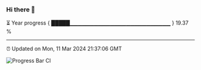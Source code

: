 ### Hi there 👋

⏳ Year progress { █████▁▁▁▁▁▁▁▁▁▁▁▁▁▁▁▁▁▁▁▁▁▁▁▁▁ } 19.37 %

---

⏰ Updated on Mon, 11 Mar 2024 21:37:06 GMT

![Progress Bar CI](https://github.com/IshwaranRudhara/GIT-ACTION/workflows/Progress%20Bar%20CI/badge.svg)
